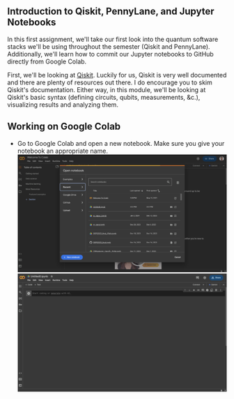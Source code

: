 ## Introduction to Qiskit, PennyLane, and Jupyter Notebooks
In this first assignment, we'll take our first look into the quantum software stacks we'll be using throughout the semester (Qiskit and PennyLane). Additionally, we'll learn how to commit our Jupyter notebooks to GitHub directly from Google Colab.

First, we'll be looking at [Qiskit](https://docs.quantum.ibm.com/guides). Luckily for us, Qiskit is very well documented and there are plenty of resources out there. I do encourage you to skim Qiskit's documentation. Either way, in this module, we'll be looking at Qiskit's basic syntax (defining circuits, qubits, measurements, &c.), visualizing results and analyzing them.

## Working on Google Colab

- Go to Google Colab and open a new notebook. Make sure you give your notebook an appropriate name.
  ![Colab](/assignment_1/screenshots/colab_open.png)
  ![new_file](/assignment_1/screenshots/new_notebook.png)
  
